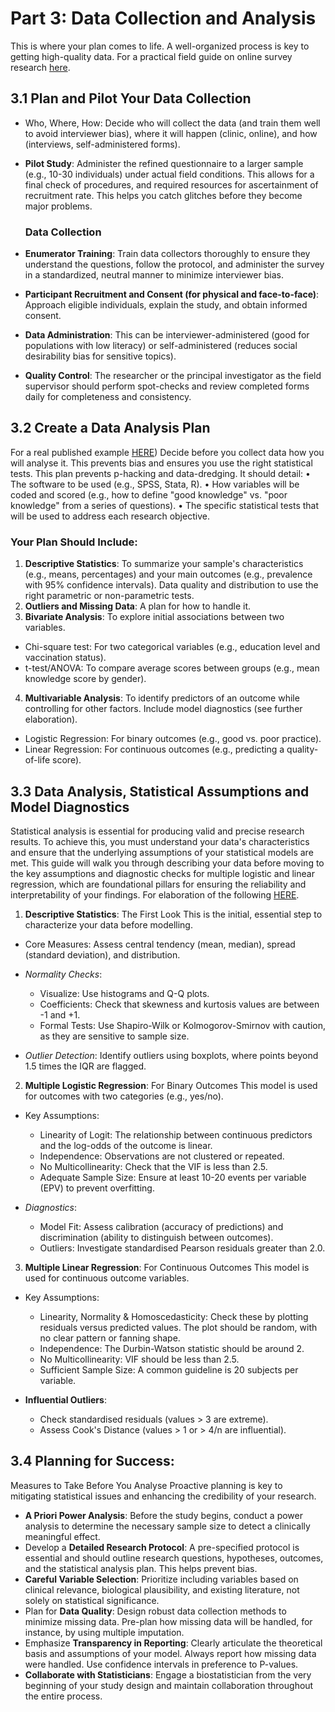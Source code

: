 # Part 3: Data Collection and Analysis

This is where your plan comes to life. A well-organized process is key to getting high-quality data. For a practical field guide on online survey research [here](https://drive.google.com/file/d/19q75tjplzmiTPv1flYbRzs-0XVnsljtN/view?usp=share_link).

## 3.1 Plan and Pilot Your Data Collection
* Who, Where, How: Decide who will collect the data (and train them well to avoid interviewer bias), where it will happen (clinic, online), and how (interviews, self-administered forms).
* **Pilot Study**: Administer the refined questionnaire to a larger sample (e.g., 10-30 individuals) under actual field conditions. This allows for a final check of procedures, and required resources for ascertainment of recruitment rate. This helps you catch glitches before they become major problems.

  ### Data Collection 

* **Enumerator Training**: Train data collectors thoroughly to ensure they understand the questions, follow the protocol, and administer the survey in a standardized, neutral manner to minimize interviewer bias.
* **Participant Recruitment and Consent (for physical and face-to-face)**: Approach eligible individuals, explain the study, and obtain informed consent.
* **Data Administration**: This can be interviewer-administered (good for populations with low literacy) or self-administered (reduces social desirability bias for sensitive topics).
* **Quality Control**: The researcher or the principal investigator as the field supervisor should perform spot-checks and review completed forms daily for completeness and consistency.

## 3.2 Create a Data Analysis Plan 
For a real published example [HERE](https://drive.google.com/file/d/1BvTn5cu9v4rIhfUJDMee8gjc4Z6wyH7v/view?usp=share_link)) 
Decide before you collect data how you will analyse it. This prevents bias and ensures you use the right statistical tests. This plan prevents p-hacking and data-dredging. It should detail: • The software to be used (e.g., SPSS, Stata, R). • How variables will be coded and scored (e.g., how to define "good knowledge" vs. "poor knowledge" from a series of questions). • The specific statistical tests that will be used to address each research objective.

### Your Plan Should Include:
1. **Descriptive Statistics**: To summarize your sample's characteristics (e.g., means, percentages) and your main outcomes (e.g., prevalence with 95% confidence intervals). Data quality and distribution to use the right parametric or non-parametric tests.
2. **Outliers and Missing Data**: A plan for how to handle it.
3. **Bivariate Analysis**: To explore initial associations between two variables.
  * Chi-square test: For two categorical variables (e.g., education level and vaccination status).
  * t-test/ANOVA: To compare average scores between groups (e.g., mean knowledge score by gender).

4. **Multivariable Analysis**: To identify predictors of an outcome while controlling for other factors. Include model diagnostics (see further elaboration).
  * Logistic Regression: For binary outcomes (e.g., good vs. poor practice).
  * Linear Regression: For continuous outcomes (e.g., predicting a quality-of-life score).

## 3.3 Data Analysis, Statistical Assumptions and Model Diagnostics 
Statistical analysis is essential for producing valid and precise research results. To achieve this, you must understand your data's characteristics and ensure that the underlying assumptions of your statistical models are met. This guide will walk you through describing your data before moving to the key assumptions and diagnostic checks for multiple logistic and linear regression, which are foundational pillars for ensuring the reliability and interpretability of your findings. For elaboration of the following [HERE](https://drive.google.com/file/d/1HkkE10fEqBEMVdSAZo1naFm1jABaBOGz/view?usp=share_link).

  1. **Descriptive Statistics**: The First Look This is the initial, essential step to characterize your data before modelling.
  * Core Measures: Assess central tendency (mean, median), spread (standard deviation), and distribution.
  * *Normality Checks*:
    * Visualize: Use histograms and Q-Q plots.
    * Coefficients: Check that skewness and kurtosis values are between -1 and +1.
    * Formal Tests: Use Shapiro-Wilk or Kolmogorov-Smirnov with caution, as they are sensitive to sample size.

  * *Outlier Detection*: Identify outliers using boxplots, where points beyond 1.5 times the IQR are flagged.

  2. **Multiple Logistic Regression**: For Binary Outcomes This model is used for outcomes with two categories (e.g., yes/no).
  * Key Assumptions:
    * Linearity of Logit: The relationship between continuous predictors and the log-odds of the outcome is linear.
    * Independence: Observations are not clustered or repeated.
    * No Multicollinearity: Check that the VIF is less than 2.5.
    * Adequate Sample Size: Ensure at least 10-20 events per variable (EPV) to prevent overfitting.

  * *Diagnostics*:
    * Model Fit: Assess calibration (accuracy of predictions) and discrimination (ability to distinguish between outcomes).
    * Outliers: Investigate standardised Pearson residuals greater than 2.0.

  3. **Multiple Linear Regression**: For Continuous Outcomes This model is used for continuous outcome variables.
  * Key Assumptions:
    * Linearity, Normality & Homoscedasticity: Check these by plotting residuals versus predicted values. The plot should be random, with no clear pattern or fanning shape.
    * Independence: The Durbin-Watson statistic should be around 2.
    * No Multicollinearity: VIF should be less than 2.5.
    * Sufficient Sample Size: A common guideline is 20 subjects per variable.

  * **Influential Outliers**:
    * Check standardised residuals (values > 3 are extreme).
    * Assess Cook's Distance (values > 1 or > 4/n are influential).

## 3.4 Planning for Success: 
Measures to Take Before You Analyse Proactive planning is key to mitigating statistical issues and enhancing the credibility of your research.

* **A Priori Power Analysis**: Before the study begins, conduct a power analysis to determine the necessary sample size to detect a clinically meaningful effect.
* Develop a **Detailed Research Protocol**: A pre-specified protocol is essential and should outline research questions, hypotheses, outcomes, and the statistical analysis plan. This helps prevent bias.
* **Careful Variable Selection**: Prioritize including variables based on clinical relevance, biological plausibility, and existing literature, not solely on statistical significance.
* Plan for **Data Quality**: Design robust data collection methods to minimize missing data. Pre-plan how missing data will be handled, for instance, by using multiple imputation.
* Emphasize **Transparency in Reporting**: Clearly articulate the theoretical basis and assumptions of your model. Always report how missing data were handled. Use confidence intervals in preference to P-values.
* **Collaborate with Statisticians**: Engage a biostatistician from the very beginning of your study design and maintain collaboration throughout the entire process.
